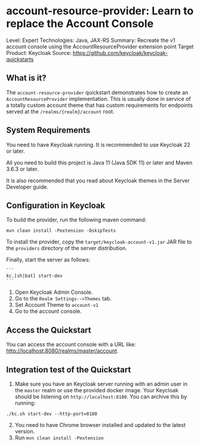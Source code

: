 account-resource-provider: Learn to replace the Account Console
===================================================

Level: Expert
Technologies: Java, JAX-RS
Summary: Recreate the v1 account console using the AccountResourceProvider extension point
Target Product: <span>Keycloak</span>
Source: <https://github.com/keycloak/keycloak-quickstarts>


What is it?
-----------

The `account-resource-provider` quickstart demonstrates how to create an `AccountResourceProvider`
implementation. This is usually done in service of a totally custom account theme that has custom
requirements for endpoints served at the `/realms/{realm}/account` root.

System Requirements
-------------------

You need to have <span>Keycloak</span> running. It is recommended to use Keycloak 22 or later.

All you need to build this project is Java 11 (Java SDK 11) or later and Maven 3.6.3 or later.

It is also recommended that you read about Keycloak themes in the Server Developer guide. 


Configuration in <span>Keycloak</span>
-----------------------

To build the provider, run the following maven command:

   ````
   mvn clean install -Pextension -DskipTests
   ````

To install the provider, copy the `target/keycloak-account-v1.jar` JAR file to the `providers` directory of the server distribution.

Finally, start the server as follows:

    ```
    kc.[sh|bat] start-dev
    ```
1. Open Keycloak Admin Console.
2. Go to the ``Realm Settings-->Themes`` tab. 
3. Set Account Theme to ``account-v1``
4. Go to the account console.

Access the Quickstart
---------------------

You can access the account console with a URL like: <http://localhost:8080/realms/master/account>.

Integration test of the Quickstart
----------------------------------

1. Make sure you have an Keycloak server running with an admin user in the `master` realm or use the provided docker image. Your <span>Keycloak</span> should be listening on `http://localhost:8180`. You can archive this by running:

```
./kc.sh start-dev --http-port=8180
```

2. You need to have Chrome browser installed and updated to the latest version.
3. Run `mvn clean install -Pextension`
